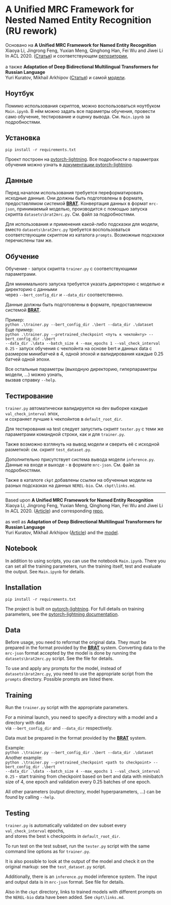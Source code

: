 # A Unified MRC Framework for Nested Named Entity Recognition (RU rework)

Основано на
**A Unified MRC Framework for Named Entity Recognition** <br>
Xiaoya Li, Jingrong Feng, Yuxian Meng, Qinghong Han, Fei Wu and Jiwei Li<br>
In ACL 2020. ([Статья](https://arxiv.org/abs/1910.11476)) и соответствующем [репозитории](https://github.com/ShannonAI/mrc-for-flat-nested-ner), 
<br>
<br>
а также
**Adaptation of Deep Bidirectional Multilingual Transformers for Russian Language** <br>
Yuri Kuratov, Mikhail Arkhipov ([Статья](https://arxiv.org/abs/1905.07213))
и самой [модели](https://huggingface.co/DeepPavlov/rubert-base-cased).<br>

## Ноутбук

Помимо использования скриптов, можно воспользоваться ноутбуком `Main.ipynb`. В нём можно задать все параметры обучения, провести само обучение, тестирование и оценку вывода. См. `Main.ipynb` за подробностями. 

## Установка
`pip install -r requirements.txt`

Проект построен на [pytorch-lightning](https://github.com/PyTorchLightning/pytorch-lightning).
Все подробности о параметрах обучения можно узнать в [документации pytorch-lightning](https://pytorch-lightning.readthedocs.io/en/latest/).

## Данные

Перед началом использования требуется переформатировать исходные данные. Они должны быть подготовлены в формате, предоставлямом системой [**BRAT**](https://brat.nlplab.org/standoff.html). Конвертация данных в формат `mrc-json`, принимаемый моделью, производится с помощью запуска скрипта `datasets\brat2mrc.py`. См. файл за подробностями. 

Для использования и применения какой-либо подсказки для модели, вместо `datasets\brat2mrc.py` требуется воспользоваться соответствующим скриптом из каталога `prompts`. Возможные подсказки перечислены там же. 

## Обучение
Обучение - запуск скрипта `trainer.py` с соответствующими параметрами.

Для минимального запуска требуется указать директорию с моделью и директорию с данными <br>
через `--bert_config_dir` и `--data_dir` соответственно.

Данные должны быть подготовлены в формате, предоставляемом системой [**BRAT**](https://brat.nlplab.org/standoff.html).

Пример:<br>
`python .\trainer.py --bert_config_dir .\bert --data_dir .\dataset`<br>
Еще пример:<br>
`python .\trainer.py --pretrained_checkpoint <путь к чекпойнту> --bert_config_dir .\bert `<br>`--data_dir .\data --batch_size 4 --max_epochs 1 --val_check_interval 0.25` - запуск обучения с чекпойнта на основе bert и данных data с размером минибатчей в 4, одной эпохой и валидирования каждые 0.25 батчей одной эпохи. 

Все остальные параметры (выходную директорию, гиперпараметры модели, ...) можно узнать, <br>вызвав справку `--help`.

## Тестирование
`trainer.py` автоматически валидируется на dev выборке каждые `val_check_interval` эпох, <br>
и сохраняет лучшие `k` чекпойнтов в `default_root_dir`.

Для тестирования на test следует запустить скрипт `tester.py` с теми же параметрами командной строки, как и для `trainer.py`.

Также возможно взглянуть на вывод модели и сверить её с исходной разметкой: см. скрипт `test_dataset.py`.

Дополнительно присутствует система вывода модели `inference.py`. Данные на входе и выходе - в формате `mrc-json`. См. файл за подробностями.

Также в каталоге `ckpt` добавлены ссылки на обученные модели на разных подсказках на данных `NEREL-bio`. См. `ckpt\links.md`.

---

Based upon
**A Unified MRC Framework for Named Entity Recognition** <br>
Xiaoya Li, Jingrong Feng, Yuxian Meng, Qinghong Han, Fei Wu and Jiwei Li<br>
In ACL 2020. ([Article](https://arxiv.org/abs/1910.11476)) and corresponding [repo](https://github.com/ShannonAI/mrc-for-flat-nested-ner),
<br>
<br>
as well as
**Adaptation of Deep Bidirectional Multilingual Transformers for Russian Language** <br>
Yuri Kuratov, Mikhail Arkhipov ([Article](https://arxiv.org/abs/1905.07213))
and the [model](https://huggingface.co/DeepPavlov/rubert-base-cased).<br>

## Notebook

In addition to using scripts, you can use the notebook `Main.ipynb`. There you can set all the training parameters, run the training itself, test and evaluate the output. See `Main.ipynb` for details.

## Installation
`pip install -r requirements.txt`

The project is built on [pytorch-lightning](https://github.com/PyTorchLightning/pytorch-lightning).
For full details on training parameters, see the [pytorch-lightning documentation](https://pytorch-lightning.readthedocs.io/en/latest/).

## Data

Before usage, you need to reformat the original data. They must be prepared in the format provided by the [**BRAT**](https://brat.nlplab.org/standoff.html) system. Converting data to the `mrc-json` format accepted by the model is done by running the `datasets\brat2mrc.py` script. See the file for details.

To use and apply any prompts for the model, instead of `datasets\brat2mrc.py`, you need to use the appropriate script from the `prompts` directory. Possible prompts are listed there.

## Training
Run the `trainer.py` script with the appropriate parameters.

For a minimal launch, you need to specify a directory with a model and a directory with data <br>
via `--bert_config_dir` and `--data_dir` respectively.

Data must be prepared in the format provided by the [**BRAT**](https://brat.nlplab.org/standoff.html) system.

Example:<br>
`python .\trainer.py --bert_config_dir .\bert --data_dir .\dataset`<br>
Another example: <br>
`python .\trainer.py --pretrained_checkpoint <path to checkpoint> --bert_config_dir .\bert `<br>`--data_dir .\data --batch_size 4 --max_epochs 1 --val_check_interval 0.25` - start training from checkpoint based on bert and data with minibatch size of 4, one epoch and validation every 0.25 batches of one epoch.

All other parameters (output directory, model hyperparameters, ...) can be found by calling `--help`.

## Testing
`trainer.py` is automatically validated on dev subset every `val_check_interval` epochs, <br>
and stores the best `k` checkpoints in `default_root_dir`.

To run test on the test subset, run the `tester.py` script with the same command line options as for `trainer.py`.

It is also possible to look at the output of the model and check it on the original markup: see the `test_dataset.py` script.

Additionally, there is an `inference.py` model inference system. The input and output data is in `mrc-json` format. See file for details.

Also in the `ckpt` directory, links to trained models with different prompts on the `NEREL-bio` data have been added. See `ckpt\links.md`.